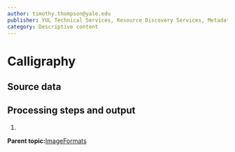 ```yaml
---
author: timothy.thompson@yale.edu
publisher: YUL Technical Services, Resource Discovery Services, Metadata Services Unit
category: Descriptive content
---
```


# Calligraphy

## Source data

## Processing steps and output

1.  
**Parent topic:**[ImageFormats](../../concepts/supertypes/imageformats.md)

